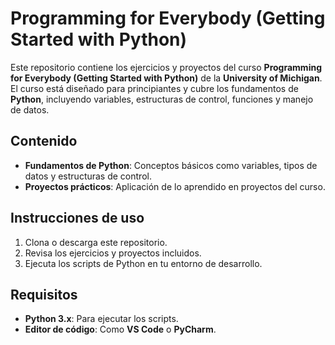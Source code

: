 # Programming for Everybody (Getting Started with Python)

Este repositorio contiene los ejercicios y proyectos del curso **Programming for Everybody (Getting Started with Python)** de la **University of Michigan**. El curso está diseñado para principiantes y cubre los fundamentos de **Python**, incluyendo variables, estructuras de control, funciones y manejo de datos.

## Contenido

- **Fundamentos de Python**: Conceptos básicos como variables, tipos de datos y estructuras de control.
- **Proyectos prácticos**: Aplicación de lo aprendido en proyectos del curso.

## Instrucciones de uso

1. Clona o descarga este repositorio.
2. Revisa los ejercicios y proyectos incluidos.
3. Ejecuta los scripts de Python en tu entorno de desarrollo.

## Requisitos

- **Python 3.x**: Para ejecutar los scripts.
- **Editor de código**: Como **VS Code** o **PyCharm**.

